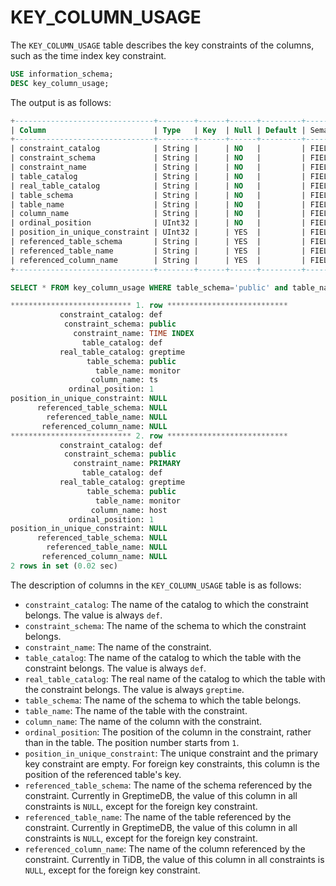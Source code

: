 # KEY_COLUMN_USAGE

The `KEY_COLUMN_USAGE` table describes the key constraints of the columns, such as the time index key constraint.

```sql
USE information_schema;
DESC key_column_usage;
```

The output is as follows:

```sql
+-------------------------------+--------+------+------+---------+---------------+
| Column                        | Type   | Key  | Null | Default | Semantic Type |
+-------------------------------+--------+------+------+---------+---------------+
| constraint_catalog            | String |      | NO   |         | FIELD         |
| constraint_schema             | String |      | NO   |         | FIELD         |
| constraint_name               | String |      | NO   |         | FIELD         |
| table_catalog                 | String |      | NO   |         | FIELD         |
| real_table_catalog            | String |      | NO   |         | FIELD         |
| table_schema                  | String |      | NO   |         | FIELD         |
| table_name                    | String |      | NO   |         | FIELD         |
| column_name                   | String |      | NO   |         | FIELD         |
| ordinal_position              | UInt32 |      | NO   |         | FIELD         |
| position_in_unique_constraint | UInt32 |      | YES  |         | FIELD         |
| referenced_table_schema       | String |      | YES  |         | FIELD         |
| referenced_table_name         | String |      | YES  |         | FIELD         |
| referenced_column_name        | String |      | YES  |         | FIELD         |
+-------------------------------+--------+------+------+---------+---------------+
```

```sql
SELECT * FROM key_column_usage WHERE table_schema='public' and table_name='monitor'\G
```

```sql
*************************** 1. row ***************************
           constraint_catalog: def
            constraint_schema: public
              constraint_name: TIME INDEX
                table_catalog: def
           real_table_catalog: greptime
                 table_schema: public
                   table_name: monitor
                  column_name: ts
             ordinal_position: 1
position_in_unique_constraint: NULL
      referenced_table_schema: NULL
        referenced_table_name: NULL
       referenced_column_name: NULL
*************************** 2. row ***************************
           constraint_catalog: def
            constraint_schema: public
              constraint_name: PRIMARY
                table_catalog: def
           real_table_catalog: greptime
                 table_schema: public
                   table_name: monitor
                  column_name: host
             ordinal_position: 1
position_in_unique_constraint: NULL
      referenced_table_schema: NULL
        referenced_table_name: NULL
       referenced_column_name: NULL
2 rows in set (0.02 sec)
```

The description of columns in the `KEY_COLUMN_USAGE` table is as follows:

- `constraint_catalog`: The name of the catalog to which the constraint belongs. The value is always `def`.
- `constraint_schema`: The name of the schema to which the constraint belongs.
- `constraint_name`: The name of the constraint.
- `table_catalog`: The name of the catalog to which the table with the constraint belongs. The value is always `def`.
- `real_table_catalog`: The real name of the catalog to which the table with the constraint belongs. The value is always `greptime`.
- `table_schema`: The name of the schema to which the table belongs.
- `table_name`: The name of the table with the constraint.
- `column_name`: The name of the column with the constraint.
- `ordinal_position`: The position of the column in the constraint, rather than in the table. The position number starts from `1`.
- `position_in_unique_constraint`: The unique constraint and the primary key constraint are empty. For foreign key constraints, this column is the position of the referenced table's key.
- `referenced_table_schema`: The name of the schema referenced by the constraint. Currently in GreptimeDB, the value of this column in all constraints is `NULL`, except for the foreign key constraint.
- `referenced_table_name`: The name of the table referenced by the constraint. Currently in GreptimeDB, the value of this column in all constraints is `NULL`, except for the foreign key constraint.
- `referenced_column_name`: The name of the column referenced by the constraint. Currently in TiDB, the value of this column in all constraints is `NULL`, except for the foreign key constraint.

